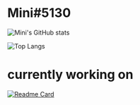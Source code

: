 # Mini#5130
![Mini's GitHub stats](https://github-readme-stats.vercel.app/api?username=youthfulslinky&theme=nord&show_icons=true)

![Top Langs](https://github-readme-stats.vercel.app/api/top-langs/?username=youthfulslinky&theme=nord&layout=compact)

# currently working on 
[![Readme Card](https://github-readme-stats.vercel.app/api/pin/?username=youthfulslinky&repo=AVGB-Public&theme=nord)](https://github.com/anuraghazra/github-readme-stats)
